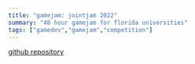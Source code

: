 ```yaml
---
title: "gamejam: jointjam 2022"
summary: "48 hour gamejam for florida universities"
tags: ["gamedev","gamejam","competition"]
---
```

[github repository](https://github.com/tygutowski/jointjam22)